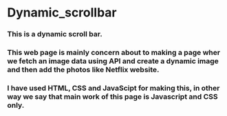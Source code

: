 # Dynamic_scrollbar

### This is a dynamic scroll bar.
### This web page is mainly concern about to making a page wher we fetch an image data using API and create a dynamic image and then add the photos like Netflix website.
### I have used HTML, CSS and JavaScipt for making this, in other way we say that main work of this page is Javascript and CSS only.
